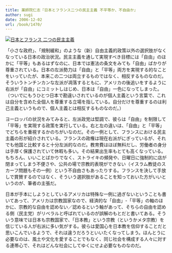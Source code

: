 ```yaml
---
title: 薬師院仁志『日本とフランス二つの民主主義 不平等か、不自由か』
author: sugi
date: 2006-12-02
url: /book/1470/
---
```

<a href="http://www.amazon.co.jp/exec/obidos/ASIN/4334033652/chezsugi-22/ref=nosim/" name="amazletlink" target="_blank"><img src="http://i2.wp.com/ec2.images-amazon.com/images/I/31Q48MS1WNL.SL160.jpg?w=660" alt="日本とフランス  二つの民主主義" class="alignleft" data-recalc-dims="1" /></a>

「小さな政府」、「規制緩和」のような（新）自由主義的政策以外の選択肢がなくなっている日本の政治状況。民主主義を通して実現すべき目標には「自由」のほかに「平等」もあるはずなのに、日本では憲法の条文をみても「自由」ばかりが尊重されている。日本の左派勢力は「自由」と「平等」両方を実現する的なことをいっていたが、本来この二つは両立するものではなく、相反するものなのだ。そういうトンチンカンな左派が凋落するともに、アメリカの後追いをするように右派が「自由」にコミットしはじめ、日本は「自由」一色になってしまった。（ついでにもうひとつ日本で勘違いされているのが個人主義という言葉で、これは自分を含めた全個人を尊重する立場を指している。自分だけを尊重するのは利己主義というもので、個人主義とは相反するものなのだ。）

ヨーロッパの状況をみてみると、左派政党は堅調で、彼らは「自由」を制限して「平等」を実現する政策を実行している。右と左の違いは、「自由」と「平等」でどちらを重視するかのちがいなのだ。その一例として、フランスにおける民主主義の形が紹介されている。フランスの政権は現在右派がにぎっているが、それでも他国と比較すると十分左派的なのだ。教育費はほぼ無料だし、労働者の身分は手厚く保護されていて休暇も多い。その結果出生率もとても高くなっている。もちろん、いいことばかりでなく、ストライキの頻発や、日曜日に強制的に店が閉まってしまう不便さや、公共の場で宗教的表現ができない（イスラム教徒のスカーフ問題もその一例）という不自由さもあったりする。フランスを決して手放しで賞賛するのではなく、そういう選択肢があることを知っておいた方がいいというのが、筆者の主張だ。

日本が手本にしようとしているアメリカは特殊な一例に過ぎないということも書いてあって、アメリカは宗教国家なので、経済的な「自由」-「平等」の軸のほかに、宗教的な自由を認めない／認めるという軸があって、そちらの自由を認める側（民主党）がリベラルと呼ばれているのが誤解のもとだと書いてある。そういう意味では日本も宗教国家で、「日本教」という宗教（というかメタ宗教）を信じている人が右派に多い気がする。彼らは愛国心を日本教を信仰することだと思いこんでいるようで、それは違うだろうといいたくなってしまう。ほんとうに必要なのは、風土や文化を愛することでもなく、同じ社会を構成する人々に対する連帯心で、それはどんな社会にしてゆくにせよ必要なものなのだ。

